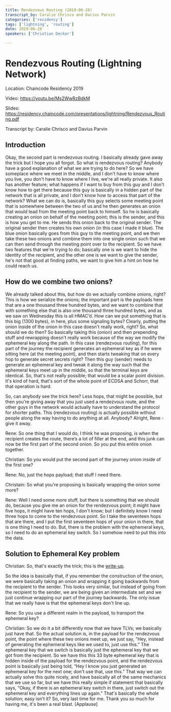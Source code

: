 ```yaml
---
title: Rendezvous Routing (2019-06-28)
transcript_by: Caralie Chrisco and Darius Parvin
categories: ['residency']
tags: ['lightning', 'routing']
date: 2019-06-28
speakers: ['Christian Decker']

---
```


# Rendezvous Routing (Lightning Network)

Location: Chaincode Residency 2019

Video: <https://youtu.be/Ms2WwRzBdkM>

Slides: <https://residency.chaincode.com/presentations/lightning/Rendezvous_Routing.pdf>

Transcript by: Caralie Chrisco and Davius Parvin

## Introduction

Okay, the second part is rendezvous routing. I basically already gave away the trick but I hope you all forgot. So what is rendezvous routing? Anybody have a good explanation of what we are trying to do here? So we have someplace where we meet in the middle, and I don't have to know where you live, you don't have to know where I live, we're all really private. It also has another feature; what happens if I want to buy from this guy and I don't know how to get there because this guy is basically in a hidden part of the network that is all private, and I don't know how to access that part of the network? What we can do is, basically this guy selects some meeting point that is somewhere between the two of us and he then generates an onion that would lead from the meeting point back to himself. So he is basically creating an onion on behalf of the meeting point; this is the sender, and this is how you get to me. He sends this onion back to the original sender. The original sender then creates his own onion (in this case I made it blue). The blue onion basically goes from this guy to the meeting point, and we then take these two onions and combine them into one single onion such that we can then send through the meeting point over to the recipient. So we have two features that we're trying to do; basically one is we want to hide the identity of the recipient, and the other one is we want to give the sender, he's not that good at finding paths, we want to give him a hint on how he could reach us.

## How do we combine two onions?

We already talked about this, but how do we actually combine onions, right? This is how we serialize the onions; the important part is the payloads here that are a one thousand three hundred bytes, and we want to combine that with something else that is also one thousand three hundred bytes, and as we saw on Wednesday this is all HMAC’d. How can we put something that is this big (1300 bytes), in here, plus some signaling bytes? Clearly, putting the onion inside of the onion in this case doesn't really work, right? So, what should we do then? So basically taking this (onion) and then prepending stuff and rewrapping doesn't really work because of the way we modify the ephemeral key along the path. In this case (rendezvous routing), for this part of the journey the recipient generates an ephemeral key as if he were sitting here (at the meeting point), and then starts tweaking that on every hop to generate secret secrets right? Then this guy (sender) needs to generate an ephemeral  key and tweak it along the way such that the ephemeral keys meet up in the middle, so that the terminal keys are identical. So, that's not really possible; that would be a scalar point division. It's kind of hard, that's sort of the whole point of ECDSA and Schorr, that that operation is hard. 

So, can anybody see the trick here? Less hops, that might be possible, but then you're giving away that you just used a rendezvous route, and the other guys in the network would actually have to understand the protocol for shorter paths. This (rendezvous routing) is actually possible without people along the way having to do anything at all. Anybody? Alright, Rene - give it away. 

Rene: So one thing that I would do, I think he was proposing, is when the recipient creates the route, there’s a lot of filler at the end, and this junk can now be the first part of the second onion. So you put this entire onion together.

Christian: So you would put the second part of the journey onion inside of the first one? 

Rene: No, just the hops payload; that stuff I need there.

Christain: So what you're proposing is basically wrapping the onion some more?

Rene: Well I need some more stuff, but there is something that we should do, because you give me an onion for the rendezvous point; it might have five hops, it might have ten hops, I don't know; but I definitely know I need three hops to come to the rendezvous point. So I take the seventeen hops that are there, and I put the first seventeen hops of your onion in there, that is one thing I need to do. But, there is the problem with the ephemeral keys, so I need to do an ephemeral key switch. So I somehow need to put this into the data.

## Solution to Ephemeral Key problem

Christian: So, that's exactly the trick; this is the [write-up](https://github.com/lightningnetwork/lightning-rfc/wiki/Rendez-vous-mechanism-on-top-of-Sphinx).

So the idea is basically that, if you remember the construction of the onion, we were basically taking an onion and wrapping it going backwards from the recipient to the sender. This looks very similar, but instead of going from the recipient to the sender, we are being given an intermediate set and we just continue wrapping our part of the journey backwards. The only issue that we really have is that the ephemeral keys don't line up.

Rene: So you use a different realm in the payload, to transport the ephemeral key? 

Christian: So we do it a bit differently now that we have TLVs; we basically just have that. So the actual solution is, in the payload for the rendezvous point, the point where these two onions meet up, we just say, “Hey, instead of generating the ephemeral keys like we used to, just use this.” The ephemeral key that we switch is basically just the ephemeral key that we got from the recipient. So we have this this 33 byte ephemeral key that is hidden inside of the payload for the rendezvous point, and the rendezvous point is basically just being told, “Hey I know you just generated an ephemeral key for the next one; don't use that, use this.” That way we can actually solve this quite nicely, and have basically all of the same mechanics that we use so far, but we have this really simple if statement that basically says, “Okay, if there is an ephemeral key switch in there, just switch out the ephemeral key and everything lines up again.” That's basically the whole solution; easy isn't it? So, very last time for me. Thank you so much for having me, it's been a real blast. [Applause]

